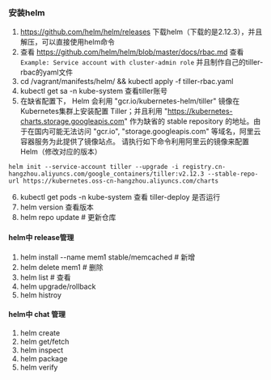 ### 安装helm
1. https://github.com/helm/helm/releases 下载helm（下载的是2.12.3），并且解压，可以直接使用helm命令
2. 查看 https://github.com/helm/helm/blob/master/docs/rbac.md 查看 `Example: Service account with cluster-admin role` 并且制作自己的tiller-rbac的yaml文件
3. cd /vagrant/manifests/helm/ && kubectl apply -f tiller-rbac.yaml 
4. kubectl get sa -n kube-system 查看tiller账号
5. 在缺省配置下， Helm 会利用 "gcr.io/kubernetes-helm/tiller" 镜像在Kubernetes集群上安装配置 Tiller；并且利用 "https://kubernetes-charts.storage.googleapis.com" 作为缺省的 stable repository 的地址。由于在国内可能无法访问 "gcr.io", "storage.googleapis.com" 等域名，阿里云容器服务为此提供了镜像站点。
请执行如下命令利用阿里云的镜像来配置 Helm（修改对应的版本）

```
helm init --service-account tiller --upgrade -i registry.cn-hangzhou.aliyuncs.com/google_containers/tiller:v2.12.3 --stable-repo-url https://kubernetes.oss-cn-hangzhou.aliyuncs.com/charts

```
6. kubectl get pods -n kube-system 查看 tiller-deploy 是否运行
7. helm version 查看版本
8. helm repo update # 更新仓库
   
#### helm中 release管理   
1. helm install --name mem1 stable/memcached # 新增
2. helm delete mem1 # 删除
3. helm list # 查看
4. helm upgrade/rollback
5. helm histroy
   
#### helm中 chat 管理
1. helm create
2. helm get/fetch
3. helm inspect
4. helm package
5. helm verify